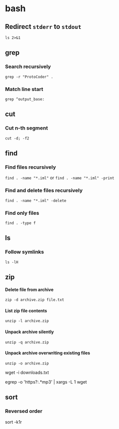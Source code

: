 # bash

## Redirect `stderr` to `stdout`
`ls 2>&1`

## grep

### Search recursively
`grep -r "ProtoCoder" .`

### Match line start
`grep ^output_base:`

## cut

### Cut n-th segment
`cut -d; -f2`

## find

### Find files recursively
`find . -name "*.iml"` or `find . -name "*.iml" -print`

### Find and delete files recursively
`find . -name "*.iml" -delete`

### Find only files
`find . -type f`

## ls

### Follow symlinks
`ls -lH`

## zip

#### Delete file from archive
`zip -d archive.zip file.txt`

#### List zip file contents
`unzip -l archive.zip`

#### Unpack archive silently
`unzip -q archive.zip`

#### Unpack archive overwriting existing files
`unzip -o archive.zip`

wget -i downloads.txt


egrep -o 'https?:.*mp3' | xargs -L 1 wget

## sort

### Reversed order
sort -k1r
